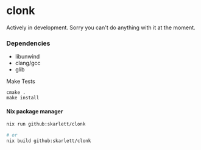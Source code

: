 # clonk

Actively in development. Sorry you can't do anything with it at the moment. 


### Dependencies
- libunwind
- clang/gcc
- glib


Make Tests
```
cmake .
make install
```

#### Nix package manager
```sh
nix run github:skarlett/clonk

# or
nix build github:skarlett/clonk
```


